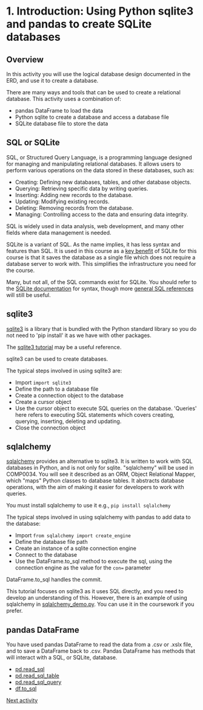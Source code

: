 # 1. Introduction: Using Python sqlite3 and pandas to create SQLite databases

## Overview

In this activity you will use the logical database design documented in the ERD, and use it to create a database.

There are many ways and tools that can be used to create a relational database. This activity uses a combination of:

- pandas DataFrame to load the data
- Python sqlite to create a database and access a database file
- SQLite database file to store the data

## SQL or SQLite

SQL, or Structured Query Language, is a programming language designed for managing and manipulating relational
databases. It allows users to perform various operations on the data stored in these databases, such as:

- Creating: Defining new databases, tables, and other database objects.
- Querying: Retrieving specific data by writing queries.
- Inserting: Adding new records to the database.
- Updating: Modifying existing records.
- Deleting: Removing records from the database.
- Managing: Controlling access to the data and ensuring data integrity.

SQL is widely used in data analysis, web development, and many other fields where data management is needed.

SQLite is a variant of SQL. As the name implies, it has less syntax and features than SQL. It is used in this course
as a [key benefit](https://www.sqlite.org/whentouse.html) of SQLite for this course is that it saves the database as a
single file which does not require a database server to work with. This simplifies the infrastructure you need for the
course.

Many, but not all, of the SQL commands exist for SQLite. You should refer to
the [SQLite documentation](https://www.sqlite.org/docs.html) for
syntax, though more [general SQL references](https://www.w3schools.com/sql/) will still be useful.

## sqlite3

[sqlite3](https://docs.python.org/3/library/sqlite3.html) is a library that is bundled with the Python standard library
so you do not need to 'pip install' it as we have with other packages.

The [sqlite3 tutorial](https://docs.python.org/3/library/sqlite3.html#sqlite3-tutorial) may be a useful reference.

sqlite3 can be used to create databases.

The typical steps involved in using sqlite3 are:

- Import `import sqlite3`
- Define the path to a database file
- Create a connection object to the database
- Create a cursor object
- Use the cursor object to execute SQL queries on the database. 'Queries' here refers to executing SQL statements which
  covers creating, querying, inserting, deleting and updating.
- Close the connection object

## sqlalchemy

[sqlalchemy](https://www.sqlalchemy.org) provides an alternative to sqlite3. It is written to work with SQL databases in
Python, and is not only for sqlite. "sqlalchemy" will be used in COMP0034. You will see it described as an ORM, Object
Relational Mapper, which "maps" Python classes to database tables. It abstracts database operations, with the aim of
making it easier for developers to work with queries.

You must install sqlalchemy to use it e.g., `pip install sqlalchemy`

The typical steps involved in using sqlalchemy with pandas to add data to the database:

- Import `from sqlalchemy import create_engine`
- Define the database file path
- Create an instance of a sqlite connection engine
- Connect to the database
- Use the DataFrame.to_sql method to execute the sql, using the connection engine as the value for the `con=` parameter

DataFrame.to_sql handles the commit.

This tutorial focuses on sqlite3 as it uses SQL directly, and you need to develop an understanding of this. However,
there is an example of using sqlalchemy
in [sqlalchemy_demo.py](../../src/tutorialpkg/sample_code/sqlalchemy_demo.py). You can use it in the coursework if
you prefer.

## pandas DataFrame

You have used pandas DataFrame to read the data from a .csv or .xslx file, and to save a DataFrame back to .csv. Pandas
DataFrame has methods that will interact with a SQL, or SQLite, database.

- [pd.read_sql](https://pandas.pydata.org/docs/reference/api/pandas.read_sql.html)
- [pd.read_sql_table](https://pandas.pydata.org/docs/reference/api/pandas.read_sql_table.html)
- [pd.read_sql_query](https://pandas.pydata.org/docs/reference/api/pandas.read_sql_query.html)
- [df.to_sql](https://pandas.pydata.org/docs/reference/api/pandas.DataFrame.to_sql.html)

[Next activity](5-2-create-studentdb-unnormalised)
